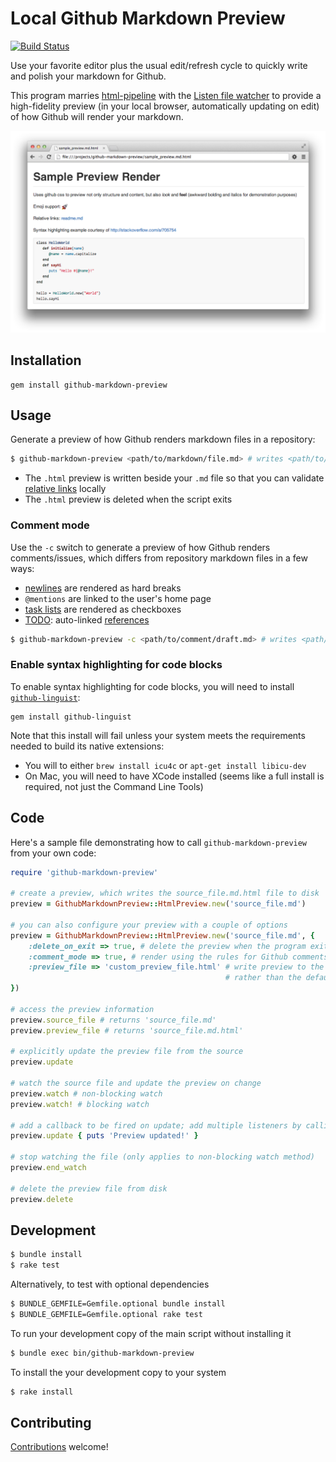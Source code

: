 # Local Github Markdown Preview
[![Build Status](https://travis-ci.org/dmarcotte/github-markdown-preview.png?branch=master)](https://travis-ci.org/dmarcotte/github-markdown-preview)

Use your favorite editor plus the usual edit/refresh cycle to quickly write and polish your markdown for Github.

This program marries [html-pipeline](https://github.com/jch/html-pipeline) with the [Listen file watcher](https://github.com/guard/listen) to provide a high-fidelity preview (in your local browser, automatically updating on edit) of how Github will render your markdown.

![sample screenshot](sample.png "Local Github Markdown Preview output")

## Installation
```
gem install github-markdown-preview
```

## Usage

Generate a preview of how Github renders markdown files in a repository:

```bash
$ github-markdown-preview <path/to/markdown/file.md> # writes <path/to/markdown/file.md>
```

* The `.html` preview is written beside your `.md` file so that you can validate [relative links](https://github.com/blog/1395-relative-links-in-markup-files) locally
* The `.html` preview is deleted when the script exits

### Comment mode
Use the `-c` switch to generate a preview of how Github renders comments/issues, which differs from repository markdown files in a few ways:
* [newlines](https://help.github.com/articles/github-flavored-markdown#newlines) are rendered as hard breaks
* `@mentions` are linked to the user's home page
* [task lists](https://help.github.com/articles/github-flavored-markdown#task-lists) are rendered as checkboxes
* [TODO](https://github.com/dmarcotte/github-markdown-preview/issues/17): auto-linked [references](https://help.github.com/articles/github-flavored-markdown#references)

```bash
$ github-markdown-preview -c <path/to/comment/draft.md> # writes <path/to/comment/draft.md.html>
```

### Enable syntax highlighting for code blocks
To enable syntax highlighting for code blocks, you will need to install [`github-linguist`](https://github.com/github/linguist):
```
gem install github-linguist
```

Note that this install will fail unless your system meets the requirements needed to build its native extensions:
* You will to either `brew install icu4c` or `apt-get install libicu-dev`
* On Mac, you will need to have XCode installed (seems like a full install is required, not just the Command Line Tools)

## Code
Here's a sample file demonstrating how to call `github-markdown-preview` from your own code:
```ruby
require 'github-markdown-preview'

# create a preview, which writes the source_file.md.html file to disk
preview = GithubMarkdownPreview::HtmlPreview.new('source_file.md')

# you can also configure your preview with a couple of options
preview = GithubMarkdownPreview::HtmlPreview.new('source_file.md', {
    :delete_on_exit => true, # delete the preview when the program exits
    :comment_mode => true, # render using the rules for Github comments/issues
    :preview_file => 'custom_preview_file.html' # write preview to the given filename,
                                                # rather than the default 'source_file.md.html'
})

# access the preview information
preview.source_file # returns 'source_file.md'
preview.preview_file # returns 'source_file.md.html'

# explicitly update the preview file from the source
preview.update

# watch the source file and update the preview on change
preview.watch # non-blocking watch
preview.watch! # blocking watch

# add a callback to be fired on update; add multiple listeners by calling again
preview.update { puts 'Preview updated!' }

# stop watching the file (only applies to non-blocking watch method)
preview.end_watch

# delete the preview file from disk
preview.delete
```

## Development
```bash
$ bundle install
$ rake test
```

Alternatively, to test with optional dependencies
```bash
$ BUNDLE_GEMFILE=Gemfile.optional bundle install
$ BUNDLE_GEMFILE=Gemfile.optional rake test
```

To run your development copy of the main script without installing it
```bash
$ bundle exec bin/github-markdown-preview
```
To install the your development copy to your system
```bash
$ rake install
```

## Contributing

[Contributions](contributing.md) welcome!
